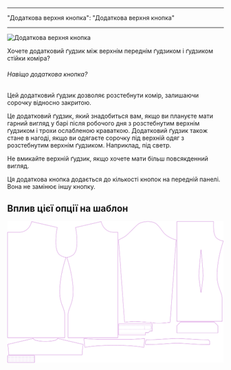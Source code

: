 - - -
"Додаткова верхня кнопка": "Додаткова верхня кнопка"
- - -

![Додаткова верхня кнопка](extratopbutton.svg)

Хочете додатковий ґудзик між верхнім переднім ґудзиком і ґудзиком стійки коміра?

<Note>

###### Навіщо додаткова кнопка?

Цей додатковий ґудзик дозволяє розстебнути комір, залишаючи сорочку відносно закритою.

Це додатковий ґудзик, який знадобиться вам, якщо ви плануєте мати гарний вигляд у барі після робочого дня з розстебнутим верхнім ґудзиком і трохи ослабленою краваткою.
Додатковий ґудзик також стане в нагоді, якщо ви одягаєте сорочку під верхній одяг з розстебнутим верхнім ґудзиком. Наприклад, під светр.

Не вмикайте верхній ґудзик, якщо хочете мати більш повсякденний вигляд.

Ця додаткова кнопка додається до кількості кнопок на передній панелі. Вона не замінює іншу кнопку.

</Note>

## Вплив цієї опції на шаблон

![На цьому зображенні показано вплив цієї опції шляхом накладання декількох варіантів, які мають різне значення для цієї опції](simon_extratopbutton_sample.svg "Вплив цієї опції на шаблон")
